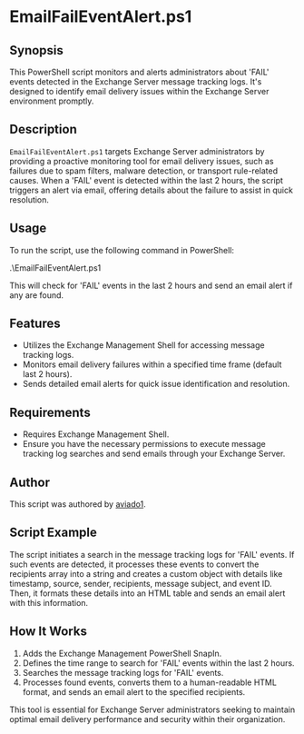# EmailFailEventAlert.ps1

## Synopsis
This PowerShell script monitors and alerts administrators about 'FAIL' events detected in the Exchange Server message tracking logs. It's designed to identify email delivery issues within the Exchange Server environment promptly.

## Description
`EmailFailEventAlert.ps1` targets Exchange Server administrators by providing a proactive monitoring tool for email delivery issues, such as failures due to spam filters, malware detection, or transport rule-related causes. When a 'FAIL' event is detected within the last 2 hours, the script triggers an alert via email, offering details about the failure to assist in quick resolution.

## Usage
To run the script, use the following command in PowerShell:


.\EmailFailEventAlert.ps1

This will check for 'FAIL' events in the last 2 hours and send an email alert if any are found.

## Features
- Utilizes the Exchange Management Shell for accessing message tracking logs.
- Monitors email delivery failures within a specified time frame (default last 2 hours).
- Sends detailed email alerts for quick issue identification and resolution.

## Requirements
- Requires Exchange Management Shell.
- Ensure you have the necessary permissions to execute message tracking log searches and send emails through your Exchange Server.

## Author
This script was authored by [aviado1](https://github.com/aviado1).

## Script Example
The script initiates a search in the message tracking logs for 'FAIL' events. If such events are detected, it processes these events to convert the recipients array into a string and creates a custom object with details like timestamp, source, sender, recipients, message subject, and event ID. Then, it formats these details into an HTML table and sends an email alert with this information.

## How It Works
1. Adds the Exchange Management PowerShell SnapIn.
2. Defines the time range to search for 'FAIL' events within the last 2 hours.
3. Searches the message tracking logs for 'FAIL' events.
4. Processes found events, converts them to a human-readable HTML format, and sends an email alert to the specified recipients.

This tool is essential for Exchange Server administrators seeking to maintain optimal email delivery performance and security within their organization.
